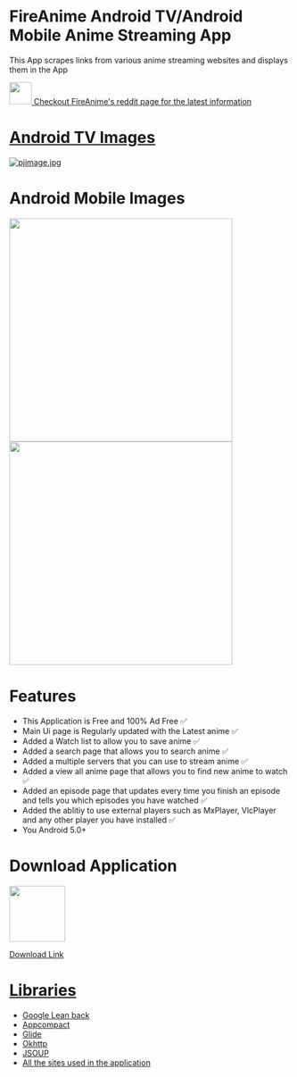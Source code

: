 # FireAnime Android TV/Android Mobile Anime Streaming App
This App scrapes links from various anime streaming websites and displays them in the App

<a href="https://www.reddit.com/r/FireAnime/"><img src = "https://s.pngkit.com/png/small/0-7757_reddit-logo-reddit-icon-png.png" width="40"/><h9> Checkout FireAnime's reddit page for the latest information </h9>

# Android TV Images
[![pjimage.jpg](https://i.postimg.cc/XY2V3g9S/pjimage.jpg)](https://postimg.cc/5XCcSLPn)

# Android Mobile Images
<p float="right">
  <img src="https://i.postimg.cc/mkvz6wCL/pjimage-42.jpg" width="400" /><img src="https://i.postimg.cc/VvpnP1Qc/pjimage-41.jpg" width="400" />

</p>

# Features
* This Application is Free and 100% Ad Free ✅
* Main Ui page is Regularly updated with the Latest anime ✅
* Added a Watch list to allow you to save anime ✅
* Added a search page that allows you to search anime ✅
* Added a multiple servers that you can use to stream anime ✅
* Added a view all anime page that allows you to find new anime to watch ✅
* Added an episode page that updates every time you finish an episode and tells you which episodes you have watched ✅
* Added the ablitiy to use external players such as MxPlayer, VlcPlayer and any other player you have installed ✅
* You Android 5.0+

# Download Application
<a href="https://github.com/XenTeckzX/FireAnime/raw/master/FireAnime3.2.3_Universal.apk"><img src ="https://image.flaticon.com/icons/png/512/60/60721.png" width="100" height="100"/>

<a href= "https://github.com/XenTeckzX/FireAnime/raw/master/FireAnime3.2.3_Universal.apk">Download Link <br/>

# Libraries
* Google Lean back
* Appcompact
* Glide
* Okhttp
* JSOUP
* All the sites used in the application
